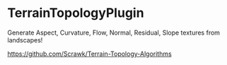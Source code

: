 # TerrainTopologyPlugin

Generate Aspect, Curvature, Flow, Normal, Residual, Slope textures from landscapes!

https://github.com/Scrawk/Terrain-Topology-Algorithms